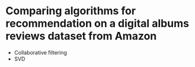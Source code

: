 # Comparing algorithms for recommendation on a digital albums reviews dataset from Amazon
  - Collaborative filtering
  - SVD